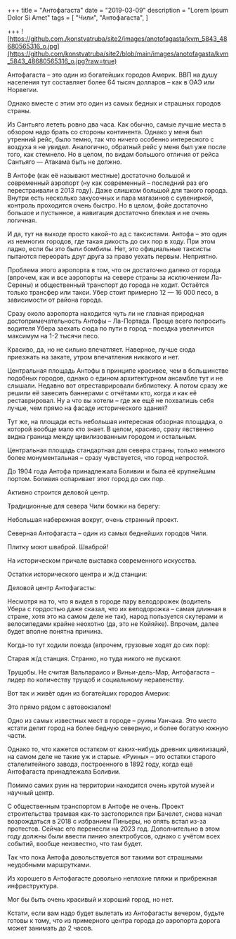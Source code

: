 +++
title = "Антофагаста"
date = "2019-03-09"
description = "Lorem Ipsum Dolor Si Amet"
tags = [
    "Чили",
    "Антофагаста",
]

+++
![https://github.com./konstvatruba/site2/images/anotofagasta/kvm_5843_48680565316_o.jpg](https://github.com/konstvatruba/site2/blob/main/images/anotofagasta/kvm_5843_48680565316_o.jpg?raw=true)

Антофагаста – это один из богатейших городов Америк. ВВП на душу населения тут составляет более 64 тысяч долларов – как в ОАЭ или Норвегии. 

Однако вместе с этим это один из самых бедных и страшных городов страны. 

Из Сантьяго лететь ровно два часа. Как обычно, самые лучшие места в обзором надо брать со стороны континента. Однако у меня был утренний рейс, было темно, так что ничего особенно интересного с воздуха я не увидел. Аналогично, обратный рейс у меня был уже после того, как стемнело. Но в целом, по видам большого отличия от рейса Сантьяго — Атакама быть не должно.

В Антофе (как её называют местные) достаточно большой и современный аэропорт (ну как современный – последний раз его перестраивали в 2013 году). Даже слишком большой для такого города. Внутри есть несколько закусочных и пара магазинов с сувениркой, контроль проходится очень быстро. Но в целом, фойе достаточно большое и пустынное, а навигация достаточно блеклая и не очень логичная. 

И да, тут на выходе просто какой-то ад с таксистами. Антофа – это один из немногих городов, где такая дикость до сих пор в ходу. При этом ладно, если бы это были бомбилы. Нет, это официальные таксисты пытаются переорать друг друга за право уехать первым. Неприятно.

Проблема этого аэропорта в том, что он достаточно далеко от города (впрочем, как и все аэропорты на севере страны за исключением Ла-Серены) и общественный транспорт до города не ходит. Остаётся только трансфер или такси. Убер стоит примерно 12 — 16 000 песо, в зависимости от района города.

Сразу около аэропорта находится чуть ли не главная природная достопримечательность Антофы – Ла-Портада. Проще всего попросить водителя Убера заехать сюда по пути в город – поездка увеличится максимум на 1-2 тысячи песо. 

Красиво, да, но не сильно впечатляет. Наверное, лучше сюда приезжать на закате, утром впечатления никакого и нет.  

Центральная площадь Антофы в принципе красивее, чем в большинстве подобных городов, однако о едином архитектурном ансамбле тут и не слышали. Недавно вот отреставрировали библиотеку. А потом сразу же решили её завесить баннерами с отчётами кто, когда и как её реставрировал. Ну а что вы хотели – где же ещё не похвалишь себя лучше, чем прямо на фасаде исторического здания?

Тут же,  на площади есть небольшая интересная обзорная площадка, о которой вообще мало кто знает.  В целом, красиво, сразу явственно видна граница между цивилизованным городом и остальным. 

Центральная площадь стандартная для севера страны, только немного более монументальная – сразу чувствуется, что город непростой. 

До 1904 года Антофа принадлежала Боливии и была её крупнейшим портом. Боливия оспаривает этот город до сих пор. 

Активно строится деловой центр. 

Традиционные для севера Чили бомжи на берегу:

Небольшая набережная вокруг, очень странный проект. 

Северная Антофагаста – один из самых беднейших городов Чили. 

Плитку моют шваброй. Шваброй! 

На историческом причале выставка современного искусства. 

Остатки исторического центра и ж/д станции:

Деловой центр Антофагасты:

Несмотря на то, что я видел в городе пару велодорожек (водитель Убера с гордостью даже сказал, что их велодорожка – самая длинная в стране, хотя это на самом деле не так), народ пользуется скутерами и велосипедами крайне неохотно (да, это не Койяйке). Впрочем, далее будет вполне понятна причина. 

Когда-то тут ходили поезда (впрочем, грузовые ходят до сих пор):

Старая ж/д станция. Странно, но туда никого не пускают. 

Трущобы. Не считая Вальпараисо и Виньи-дель-Мар, Антофагаста – лидер по количеству трущоб и социальному неравенству. 

Вот так и живёт один из богатейших городов Америк:

Это прямо рядом с автовокзалом!

Одно из самых известных мест в городе – руины Уанчака. Это место кстати делит город на более бедную северную, и более богатую южную части. 

Однако то, что кажется остатком от каких-нибудь древних цивилизаций, на самом деле не такие уж и старые. «Руины» – это остатки старого сталелитейного завода, построенного в 1892 году, когда ещё Антофагаста принадлежала Боливии. 

Помимо самих руин на территории находится очень крутой музей и научный центр. 

С общественным транспортом в Антофе не очень. Проект строительства трамвая как-то застопорился при Бачелет, снова начал возрождаться в 2018 с избранием Пиньеры, но опять встал из-за протестов. Сейчас его перенесли на 2023 год. Дополнительно в этом году должны были ввести линию электробусов, однако с учётом всех событий, вообще неизвестно, что там будет. 

Так что пока Антофа довольствуется вот такими вот страшными неудобными маршрутками. 

Из хорошего в Антофагасте довольно неплохие пляжи и прибрежная инфраструктура. 

Мог бы быть очень красивый и хороший город, но нет.

Кстати, если вам надо будет вылетать из Антофагасты вечером, будьте готовы к тому, что из примерного центра города до аэропорта дорога может занимать до 2 часов.

